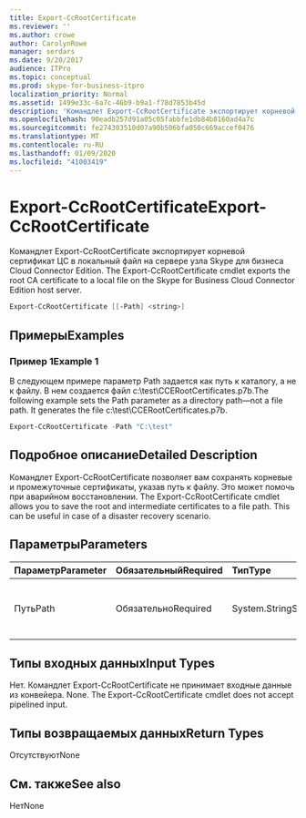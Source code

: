 ```yaml
---
title: Export-CcRootCertificate
ms.reviewer: ''
ms.author: crowe
author: CarolynRowe
manager: serdars
ms.date: 9/20/2017
audience: ITPro
ms.topic: conceptual
ms.prod: skype-for-business-itpro
localization_priority: Normal
ms.assetid: 1499e33c-6a7c-46b9-b9a1-f78d7853b45d
description: 'Командлет Export-CcRootCertificate экспортирует корневой сертификат ЦС в локальный файл на сервере узла Skype для бизнеса Cloud Connector Edition. '
ms.openlocfilehash: 90eadb257d91a05c05fabbfe1db84b8160ad4a7c
ms.sourcegitcommit: fe274303510d07a90b506bfa050c669accef0476
ms.translationtype: MT
ms.contentlocale: ru-RU
ms.lasthandoff: 01/09/2020
ms.locfileid: "41003419"
---
```

# <a name="export-ccrootcertificate"></a><span data-ttu-id="17882-103">Export-CcRootCertificate</span><span class="sxs-lookup"><span data-stu-id="17882-103">Export-CcRootCertificate</span></span>
 
<span data-ttu-id="17882-104">Командлет Export-CcRootCertificate экспортирует корневой сертификат ЦС в локальный файл на сервере узла Skype для бизнеса Cloud Connector Edition. </span><span class="sxs-lookup"><span data-stu-id="17882-104">The Export-CcRootCertificate cmdlet exports the root CA certificate to a local file on the Skype for Business Cloud Connector Edition host server.</span></span> 
  
```powershell
Export-CcRootCertificate [[-Path] <string>]
```

## <a name="examples"></a><span data-ttu-id="17882-105">Примеры</span><span class="sxs-lookup"><span data-stu-id="17882-105">Examples</span></span>
<span data-ttu-id="17882-106"><a name="Examples"> </a></span><span class="sxs-lookup"><span data-stu-id="17882-106"></span></span>

### <a name="example-1"></a><span data-ttu-id="17882-107">Пример 1</span><span class="sxs-lookup"><span data-stu-id="17882-107">Example 1</span></span>

<span data-ttu-id="17882-p101">В следующем примере параметр Path задается как путь к каталогу, а не к файлу. В нем создается файл c:\test\CCERootCertificates.p7b.</span><span class="sxs-lookup"><span data-stu-id="17882-p101">The following example sets the Path parameter as a directory path—not a file path. It generates the file c:\test\CCERootCertificates.p7b.</span></span>
  
```powershell
Export-CcRootCertificate -Path "C:\test" 
```

## <a name="detailed-description"></a><span data-ttu-id="17882-110">Подробное описание</span><span class="sxs-lookup"><span data-stu-id="17882-110">Detailed Description</span></span>
<span data-ttu-id="17882-111"><a name="DetailedDescription"> </a></span><span class="sxs-lookup"><span data-stu-id="17882-111"></span></span>

<span data-ttu-id="17882-p102">Командлет Export-CcRootCertificate позволяет вам сохранять корневые и промежуточные сертификаты, указав путь к файлу. Это может помочь при аварийном восстановлении. </span><span class="sxs-lookup"><span data-stu-id="17882-p102">The Export-CcRootCertificate cmdlet allows you to save the root and intermediate certificates to a file path. This can be useful in case of a disaster recovery scenario.</span></span> 
  
## <a name="parameters"></a><span data-ttu-id="17882-114">Параметры</span><span class="sxs-lookup"><span data-stu-id="17882-114">Parameters</span></span>
<span data-ttu-id="17882-115"><a name="DetailedDescription"> </a></span><span class="sxs-lookup"><span data-stu-id="17882-115"></span></span>

|<span data-ttu-id="17882-116">**Параметр**</span><span class="sxs-lookup"><span data-stu-id="17882-116">**Parameter**</span></span>|<span data-ttu-id="17882-117">**Обязательный**</span><span class="sxs-lookup"><span data-stu-id="17882-117">**Required**</span></span>|<span data-ttu-id="17882-118">**Тип**</span><span class="sxs-lookup"><span data-stu-id="17882-118">**Type**</span></span>|<span data-ttu-id="17882-119">**Описание**</span><span class="sxs-lookup"><span data-stu-id="17882-119">**Description**</span></span>|
|:-----|:-----|:-----|:-----|
|<span data-ttu-id="17882-120">Путь</span><span class="sxs-lookup"><span data-stu-id="17882-120">Path</span></span>  <br/> |<span data-ttu-id="17882-121">Обязательно</span><span class="sxs-lookup"><span data-stu-id="17882-121">Required</span></span>  <br/> |<span data-ttu-id="17882-122">System.String</span><span class="sxs-lookup"><span data-stu-id="17882-122">System.String</span></span>  <br/> |<span data-ttu-id="17882-123">Путь к файлу, где будет сохранен сертификат. </span><span class="sxs-lookup"><span data-stu-id="17882-123">File path where the certificate will be stored.</span></span>  <br/> |
   
## <a name="input-types"></a><span data-ttu-id="17882-124">Типы входных данных</span><span class="sxs-lookup"><span data-stu-id="17882-124">Input Types</span></span>
<span data-ttu-id="17882-125"><a name="InputTypes"> </a></span><span class="sxs-lookup"><span data-stu-id="17882-125"></span></span>

<span data-ttu-id="17882-p103">Нет. Командлет Export-CcRootCertificate не принимает входные данные из конвейера. </span><span class="sxs-lookup"><span data-stu-id="17882-p103">None. The Export-CcRootCertificate cmdlet does not accept pipelined input.</span></span> 
  
## <a name="return-types"></a><span data-ttu-id="17882-128">Типы возвращаемых данных</span><span class="sxs-lookup"><span data-stu-id="17882-128">Return Types</span></span>
<span data-ttu-id="17882-129"><a name="ReturnTypes"> </a></span><span class="sxs-lookup"><span data-stu-id="17882-129"></span></span>

<span data-ttu-id="17882-130">Отсутствуют</span><span class="sxs-lookup"><span data-stu-id="17882-130">None</span></span>
  
## <a name="see-also"></a><span data-ttu-id="17882-131">См. также</span><span class="sxs-lookup"><span data-stu-id="17882-131">See also</span></span>
<span data-ttu-id="17882-132"><a name="ReturnTypes"> </a></span><span class="sxs-lookup"><span data-stu-id="17882-132"></span></span>

<span data-ttu-id="17882-133">Нет</span><span class="sxs-lookup"><span data-stu-id="17882-133">None</span></span>
  


